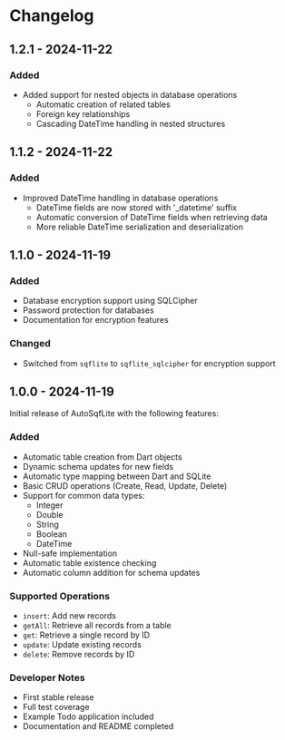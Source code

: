 # Changelog

## 1.2.1 - 2024-11-22

### Added
- Added support for nested objects in database operations
  - Automatic creation of related tables
  - Foreign key relationships
  - Cascading DateTime handling in nested structures

## 1.1.2 - 2024-11-22

### Added
- Improved DateTime handling in database operations
  - DateTime fields are now stored with '_datetime' suffix
  - Automatic conversion of DateTime fields when retrieving data
  - More reliable DateTime serialization and deserialization

## 1.1.0 - 2024-11-19

### Added
- Database encryption support using SQLCipher
- Password protection for databases
- Documentation for encryption features

### Changed
- Switched from `sqflite` to `sqflite_sqlcipher` for encryption support

## 1.0.0 - 2024-11-19

Initial release of AutoSqfLite with the following features:

### Added
- Automatic table creation from Dart objects
- Dynamic schema updates for new fields
- Automatic type mapping between Dart and SQLite
- Basic CRUD operations (Create, Read, Update, Delete)
- Support for common data types:
  - Integer
  - Double
  - String
  - Boolean
  - DateTime
- Null-safe implementation
- Automatic table existence checking
- Automatic column addition for schema updates

### Supported Operations
- `insert`: Add new records
- `getAll`: Retrieve all records from a table
- `get`: Retrieve a single record by ID
- `update`: Update existing records
- `delete`: Remove records by ID

### Developer Notes
- First stable release
- Full test coverage
- Example Todo application included
- Documentation and README completed
